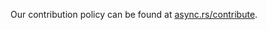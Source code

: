 Our contribution policy can be found at [async.rs/contribute][policy].

[policy]: https://async.rs/contribute/
